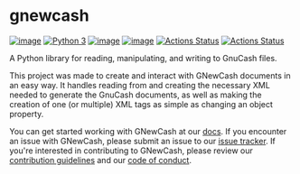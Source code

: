 # gnewcash

[![image](https://img.shields.io/pypi/v/gnewcash.svg)](https://pypi.org/project/gnewcash)
[![Python 3](https://img.shields.io/badge/python-3-blue.svg)](https://www.python.org/downloads/)
[![image](https://img.shields.io/pypi/l/gnewcash.svg)](https://pypi.org/project/gnewcash)
[![image](https://img.shields.io/badge/code%20style-pep8-000000.svg)](https://www.python.org/dev/peps/pep-0008/)
[![Actions Status](https://github.com/pbromwelljr/gnewcash/workflows/Dev/badge.svg)](https://github.com/pbromwelljr/gnewcash/actions)
[![Actions Status](https://github.com/pbromwelljr/gnewcash/workflows/Prod/badge.svg)](https://github.com/pbromwelljr/gnewcash/actions)

A Python library for reading, manipulating, and writing to GnuCash files.

This project was made to create and interact with GNewCash documents in an easy way. It handles reading from and
creating the necessary XML needed to generate the GnuCash documents, as well as making the creation of one
(or multiple) XML tags as simple as changing an object property.

You can get started working with GNewCash at our [docs](https://pbromwelljr.github.io/gnewcash/). If you encounter an 
issue with GNewCash, please submit an issue to our [issue tracker](https://github.com/pbromwelljr/gnewcash/issues). If you're interested
in contributing to GNewCash, please review our [contribution guidelines](CONTRIBUTING.md) and our 
[code of conduct](CODE_OF_CONDUCT.md).